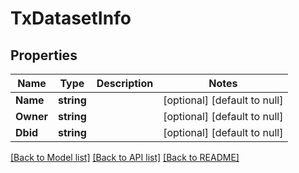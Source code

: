 # TxDatasetInfo

## Properties
Name | Type | Description | Notes
------------ | ------------- | ------------- | -------------
**Name** | **string** |  | [optional] [default to null]
**Owner** | **string** |  | [optional] [default to null]
**Dbid** | **string** |  | [optional] [default to null]

[[Back to Model list]](../README.md#documentation-for-models) [[Back to API list]](../README.md#documentation-for-api-endpoints) [[Back to README]](../README.md)


